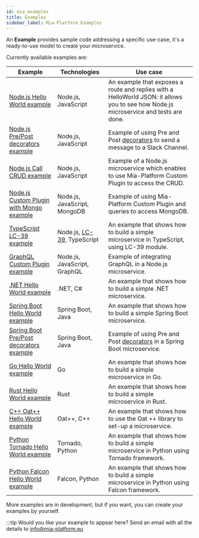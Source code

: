 ```yaml
---
id: mia_examples
title: Examples
sidebar_label: Mia-Platform Examples
---
```

An **Example** provides sample code addressing a specific use-case, it's a ready-to-use model to create your microservice.  

Currently available examples are:

| **Example** | **Technologies** | **Use case** |
| ------|------------|------------|
|[Node.js Hello World example](https://github.com/mia-platform-marketplace/Node.js-Hello-World-Microservice-Example)|Node.js, JavaScript| An example that exposes a route and replies with a HelloWorld JSON: it allows you to see how Node.js microservice and tests are done.|
|[Node.js Pre/Post decorators example](https://github.com/mia-platform-marketplace/Node.js-PrePost-Microservice-Example)| Node.js, JavaScript| Example of using Pre and Post [decorators](../../development_suite/api-console/api-design/decorators.md) to send a message to a Slack Channel. |
|[Node.js Call CRUD example](https://github.com/mia-platform-marketplace/Node.js-Call-CRUD-Example)| Node.js, JavaScript| Example of a Node.js microservice which enables to use Mia-Platform Custom Plugin to access the CRUD. |
|[Node.js Custom Plugin with Mongo example](https://github.com/mia-platform-marketplace/Node.js-Custom-Plugin-Mongo-Example)| Node.js, JavaScript, MongoDB|  Example of using Mia-Platform Custom Plugin and queries to access MongoDB. |
|[TypeScript LC-39 example](https://github.com/mia-platform-marketplace/Typescript-LC39-Hello-World-Example)| Node.js, [LC-39](https://github.com/mia-platform/lc39), TypeScript | An example that shows how to build a simple microservice in TypeScript, using LC-39 module. |
|[GraphQL Custom Plugin example](https://github.com/mia-platform-marketplace/GraphQL-Custom-Plugin-Example)|Node.js, JavaScript, GraphQL |  Example of integrating GraphQL in a Node.js microservice. |
|[.NET Hello World example](https://github.com/mia-platform-marketplace/DotNet-Hello-World-Microservice-Example/)|.NET, C# | An example that shows how to build a simple .NET microservice. |
|[Spring Boot Hello World example](https://github.com/mia-platform-marketplace/springboot-hello-world-example)|Spring Boot, Java | An example that shows how to build a simple Spring Boot microservice. |
|[Spring Boot Pre/Post decorators example](https://github.com/mia-platform-marketplace/Springboot-PrePost-Decorator-Example)| Spring Boot, Java | Example of using Pre and Post [decorators](../../development_suite/api-console/api-design/decorators.md) in a Spring Boot microservice. |
|[Go Hello World example](https://github.com/mia-platform-marketplace/Go-Hello-World-Microservice-Example)| Go | An example that shows how to build a simple microservice in Go. |
|[Rust Hello World example](https://github.com/mia-platform-marketplace/rust-hello-world-example)|Rust | An example that shows how to build a simple microservice in Rust. |
|[C++ Oat++ Hello World example](https://github.com/mia-platform-marketplace/cpp-oatpp-hello-world-microservice-example)| Oat++, C++ | An example that shows how to use the Oat ++ library to set-up a microservice. |
|[Python Tornado Hello World example](https://github.com/mia-platform-marketplace/python-tornado-hello-world-microservice-example)| Tornado, Python| An example that shows how to build a simple microservice in Python using Tornado framework. |
|[Python Falcon Hello World example](https://github.com/mia-platform-marketplace/python-falcon-hello-world-microservice-example)| Falcon, Python| An example that shows how to build a simple microservice in Python using Falcon framework. |

More examples are in development, but if you want, you can create your examples by yourself.

:::tip
Would you like your example to appear here? Send an email with all the details to [info@mia-platform.eu](mailto:info@mia-platform.eu)
